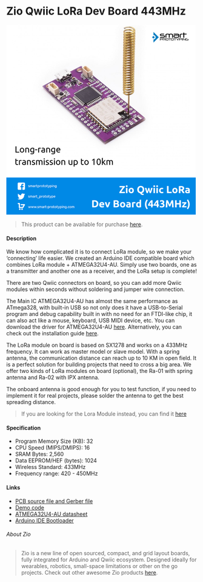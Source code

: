 # Zio Qwiic LoRa Dev Board 443MHz

![](lora-dev-board-443.png)

> This product can be available for purchase [here](https://www.smart-prototyping.com/Zio-Qwiic-LoRa-Dev-Board-443MHz).



#### Description

We know how complicated it is to connect LoRa module, so we make your ‘connecting’ life easier. We created an Arduino IDE compatible board which combines LoRa module + ATMEGA32U4-AU. Simply use two boards, one as a transmitter and another one as a receiver, and the LoRa setup is complete!

There are two Qwiic connectors on board, so you can add more Qwiic modules within seconds without soldering and jumper wire connection. 

The Main IC ATMEGA32U4-AU has almost the same performance as ATmega328, with built-in USB so not only does it have a USB-to-Serial program and debug capability built in with no need for an FTDI-like chip, it can also act like a mouse, keyboard, USB MIDI device, etc.
You can download the driver for ATMEGA32U4-AU [here](https://github.com/adafruit/Adafruit_Windows_Drivers/releases/download/1.2/adafruit_drivers.exe). Alternatively, you can check out the installation guide [here](https://learn.adafruit.com/adafruit-arduino-ide-setup/windows-driver-installation).


The LoRa module on board is based on SX1278 and works on a 433MHz frequency. It can work as master model or slave model. With a spring antenna, the communication distance can reach up to 10 KM in open field. It is a perfect solution for building projects that need to cross a big area. We offer two kinds of LoRa modules on board (optional), the Ra-01 with spring antenna and Ra-02 with IPX antenna. 

The onboard antenna is good enough for you to test function, if you need to implement it for real projects, please solder the antenna to get the best spreading distance.


> If you are looking for the Lora Module instead, you can find it [here](https://www.smart-prototyping.com/index.php?route=product/search&search=lora)



#### Specification

* Program Memory Size (KB): 32
* CPU Speed (MIPS/DMIPS): 16
* SRAM Bytes: 2,560
* Data EEPROM/HEF (bytes): 1024
* Wireless Standard: 433MHz
* Frequency range: 420 - 450MHz



#### Links

* [PCB source file and Gerber file](https://github.com/ZIOCC/Zio-Qwiic-LoRa-Dev-Board-434MHz)
* [Demo code](https://github.com/ZIOCC/Zio-Qwiic-LoRa-Dev-Board-434MHz/tree/master/arduino-LoRa-master)
* [ATMEGA32U4-AU datasheet](http://ww1.microchip.com/downloads/en/DeviceDoc/Atmel-7766-8-bit-AVR-ATmega16U4-32U4_Datasheet.pdf)
* [Arduino IDE Bootloader](https://github.com/adafruit/Adafruit_Windows_Drivers/releases/download/1.2/adafruit_drivers.exe)





###### About Zio
> Zio is a new line of open sourced, compact, and grid layout boards, fully integrated for Arduino and Qwiic ecosystem. Designed ideally for wearables, robotics, small-space limitations or other on the go projects. Check out other awesome Zio products [here](https://www.smart-prototyping.com/Zio).
